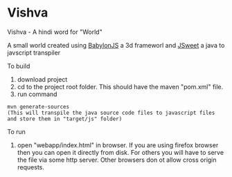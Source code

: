 # Vishva 

Vishva - A hindi word for "World"

A small world created using [BabylonJS](http://www.babylonjs.com/) a 3d frameworl and [JSweet](http://www.jsweet.org/)  a java to javscript transpiler

To build
1. download project
2. cd to the project root folder. This should have the maven "pom.xml" file.
3. run command 
```
mvn generate-sources
(This will transpile the java source code files to javascript files and store them in "target/js" folder)
```
To run
1. open "webapp/index.html" in browser. If you are using firefox browser then you can open it directly from disk. For others you will have to serve the file via some http server. Other browsers don ot allow cross origin requests.
